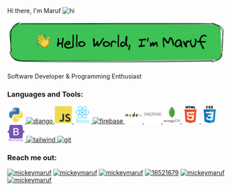 Hi there, I'm Maruf <img src="https://user-images.githubusercontent.com/1303154/88677602-1635ba80-d120-11ea-84d8-d263ba5fc3c0.gif" width="28px" height="28px" alt="hi">

![Thumbnail](https://github.com/mickeymaruf/mickeymaruf/blob/main/githubthumb.png)

Software Developer & Programming Enthusiast

<h3>Languages and Tools:</h3>
<p>
<a href="https://www.python.org" target="_blank" rel="noreferrer"> <img src="https://raw.githubusercontent.com/devicons/devicon/master/icons/python/python-original.svg" alt="python" width="40" height="40"/> </a>
<a href="https://www.djangoproject.com/" target="_blank" rel="noreferrer"> <img src="https://cdn.worldvectorlogo.com/logos/django.svg" alt="django" width="40" height="40"/> </a>
<a href="https://developer.mozilla.org/en-US/docs/Web/JavaScript" target="_blank" rel="noreferrer"> <img src="https://raw.githubusercontent.com/devicons/devicon/master/icons/javascript/javascript-original.svg" alt="javascript" width="40" height="40"/> </a>
<a href="https://reactjs.org/" target="_blank" rel="noreferrer"> <img src="https://raw.githubusercontent.com/devicons/devicon/master/icons/react/react-original-wordmark.svg" alt="react" width="40" height="40"/> </a>
<a href="https://firebase.google.com/" target="_blank" rel="noreferrer"> <img src="https://www.vectorlogo.zone/logos/firebase/firebase-icon.svg" alt="firebase" width="40" height="40"/> </a>
<a href="https://nodejs.org" target="_blank" rel="noreferrer"> <img src="https://raw.githubusercontent.com/devicons/devicon/master/icons/nodejs/nodejs-original-wordmark.svg" alt="nodejs" width="40" height="40"/> </a>
<a href="https://expressjs.com" target="_blank" rel="noreferrer"> <img src="https://raw.githubusercontent.com/devicons/devicon/master/icons/express/express-original-wordmark.svg" alt="express" width="40" height="40"/> </a>
<a href="https://www.mongodb.com/" target="_blank" rel="noreferrer"> <img src="https://raw.githubusercontent.com/devicons/devicon/master/icons/mongodb/mongodb-original-wordmark.svg" alt="mongodb" width="40" height="40"/> </a>
<a href="https://www.w3.org/html/" target="_blank" rel="noreferrer"> <img src="https://raw.githubusercontent.com/devicons/devicon/master/icons/html5/html5-original-wordmark.svg" alt="html5" width="40" height="40"/> </a>
<a href="https://www.w3schools.com/css/" target="_blank" rel="noreferrer"> <img src="https://raw.githubusercontent.com/devicons/devicon/master/icons/css3/css3-original-wordmark.svg" alt="css3" width="40" height="40"/> </a>
<a href="https://getbootstrap.com" target="_blank" rel="noreferrer"> <img src="https://raw.githubusercontent.com/devicons/devicon/master/icons/bootstrap/bootstrap-plain-wordmark.svg" alt="bootstrap" width="40" height="40"/> </a>
<a href="https://tailwindcss.com/" target="_blank" rel="noreferrer"> <img src="https://www.vectorlogo.zone/logos/tailwindcss/tailwindcss-icon.svg" alt="tailwind" width="40" height="40"/> </a>
<a href="https://git-scm.com/" target="_blank" rel="noreferrer"> <img src="https://www.vectorlogo.zone/logos/git-scm/git-scm-icon.svg" alt="git" width="40" height="40"/> </a>
</p>

<h3>Reach me out:</h3>
<p>
<a href="https://dev.to/mickeymaruf" target="blank"><img src="https://raw.githubusercontent.com/rahuldkjain/github-profile-readme-generator/master/src/images/icons/Social/devto.svg" alt="mickeymaruf" height="30" width="40" /></a>
<a href="https://twitter.com/mickeymaruf" target="blank"><img src="https://raw.githubusercontent.com/rahuldkjain/github-profile-readme-generator/master/src/images/icons/Social/twitter.svg" alt="mickeymaruf" height="30" width="40" /></a>
<a href="https://linkedin.com/in/mickeymaruf" target="blank"><img src="https://raw.githubusercontent.com/rahuldkjain/github-profile-readme-generator/master/src/images/icons/Social/linked-in-alt.svg" alt="mickeymaruf" height="30" width="40" /></a>
<a href="https://stackoverflow.com/users/16521679" target="blank"><img src="https://raw.githubusercontent.com/rahuldkjain/github-profile-readme-generator/master/src/images/icons/Social/stack-overflow.svg" alt="16521679" height="30" width="40" /></a>
<a href="https://fb.com/mickeymaruf" target="blank"><img src="https://raw.githubusercontent.com/rahuldkjain/github-profile-readme-generator/master/src/images/icons/Social/facebook.svg" alt="mickeymaruf" height="30" width="40" /></a>
<a href="https://www.leetcode.com/mickeymaruf" target="blank"><img src="https://raw.githubusercontent.com/rahuldkjain/github-profile-readme-generator/master/src/images/icons/Social/leet-code.svg" alt="mickeymaruf" height="30" width="40" /></a>
</p>
